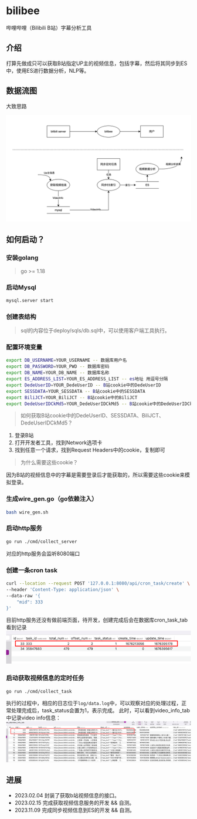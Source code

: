 # bilibee
 哔哩哔哩（Bilibili B站）字幕分析工具

## 介绍
打算先做成只可以获取B站指定UP主的视频信息，包括字幕，然后将其同步到ES中，使用ES进行数据分析，NLP等。

## 数据流图
大致思路

![](assets/pic/bilibee_data_flow_chart.png)

## 如何启动？

### 安装golang
> go >= 1.18

### 启动Mysql
```bash
mysql.server start
```

### 创建表结构
> sql的内容位于deploy/sqls/db.sql中，可以使用客户端工具执行。

### 配置环境变量
```bash
export DB_USERNAME=YOUR_USERNAME -- 数据库用户名
export DB_PASSWORD=YOUR_PWD -- 数据库密码
export DB_NAME=YOUR_DB_NAME -- 数据库名称
export ES_ADDRESS_LIST=YOUR_ES_ADDRESS_LIST -- es地址 用逗号分隔
export DedeUserID=YOUR_DedeUserID -- B站cookie中的DedeUserID
export SESSDATA=YOUR_SESSDATA -- B站cookie中的SESSDATA
export BiliJCT=YOUR_BiliJCT -- B站cookie中的BiliJCT
export DedeUserIDCkMd5=YOUR_DedeUserIDCkMd5 -- B站cookie中的DedeUserIDCkMd5
```

> 如何获取B站cookie中的DedeUserID、SESSDATA、BiliJCT、DedeUserIDCkMd5？
1. 登录B站
2. 打开开发者工具，找到Network选项卡
3. 找到任意一个请求，找到Request Headers中的cookie，复制即可

> 为什么需要这些cookie？

因为B站的视频信息中的字幕是需要登录后才能获取的，所以需要这些cookie来模拟登录。

### 生成wire_gen.go（go依赖注入）
```bash
bash wire_gen.sh
```

### 启动http服务
```bash
go run ./cmd/collect_server
```
对应的http服务会监听8080端口

### 创建一条cron task
```bash
curl --location --request POST '127.0.0.1:8080/api/cron_task/create' \
--header 'Content-Type: application/json' \
--data-raw '{
    "mid": 333
}'
```
目前http服务还没有做前端页面，待开发，创建完成后会在数据库cron_task_tab看到记录
![](assets/pic/img.png)

### 启动获取视频信息的定时任务
```bash
go run ./cmd/collect_task
```
执行的过程中，相应的日志位于`log/data.log`中，可以观察对应的处理过程，正常处理完成后，task_status会置为1，表示完成。
此时，可以看到video_info_tab中记录video info信息：
![](assets/pic/img2.png)


### 

## 进展
- 2023.02.04 封装了获取b站视频信息的接口。
- 2023.02.15 完成获取视频信息服务的开发 && 自测。
- 2023.11.09 完成同步视频信息到ES的开发 && 自测。
